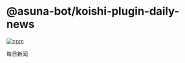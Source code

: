 # @asuna-bot/koishi-plugin-daily-news

[![npm](https://img.shields.io/npm/v/@asuna-bot/koishi-plugin-daily-news?style=flat-square)](https://www.npmjs.com/package/@asuna-bot/koishi-plugin-daily-news)

每日新闻
